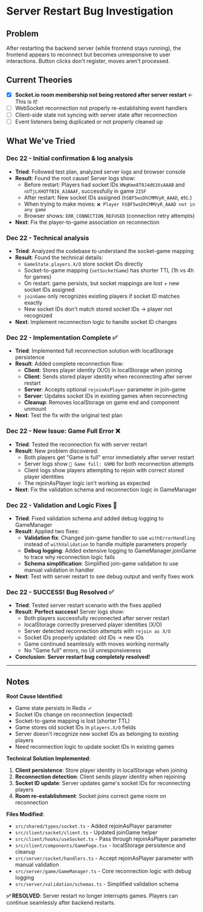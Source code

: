# Server Restart Bug Investigation

## Problem

After restarting the backend server (while frontend stays running), the frontend appears to reconnect but becomes unresponsive to user interactions. Button clicks don't register, moves aren't processed.

## Current Theories

- [x] **Socket.io room membership not being restored after server restart** ← This is it!
- [ ] WebSocket reconnection not properly re-establishing event handlers
- [ ] Client-side state not syncing with server state after reconnection
- [ ] Event listeners being duplicated or not properly cleaned up

## What We've Tried

### Dec 22 - Initial confirmation & log analysis

- **Tried**: Followed test plan, analyzed server logs and browser console
- **Result**: Found the root cause! Server logs show:
  - Before restart: Players had socket IDs `HNqKme8T0J4d63XsAAAB` and `nUTjLXHQTfBI6_A3AAAF`, successfully in game `2ZSF`
  - After restart: New socket IDs assigned (`hSBF5wsDhCMMVyR_AAAD`, etc.)
  - When trying to make moves: `❌ Player hSBF5wsDhCMMVyR_AAAD not in any game`
  - Browser shows: `ERR_CONNECTION_REFUSED` (connection retry attempts)
- **Next**: Fix the player-to-game association on reconnection

### Dec 22 - Technical analysis

- **Tried**: Analyzed the codebase to understand the socket-game mapping
- **Result**: Found the technical details:
  - `GameState.players.X/O` store socket IDs directly
  - Socket-to-game mapping (`setSocketGame`) has shorter TTL (1h vs 4h for games)
  - On restart: game persists, but socket mappings are lost + new socket IDs assigned
  - `joinGame` only recognizes existing players if socket ID matches exactly
  - New socket IDs don't match stored socket IDs → player not recognized
- **Next**: Implement reconnection logic to handle socket ID changes

### Dec 22 - Implementation Complete ✅

- **Tried**: Implemented full reconnection solution with localStorage persistence
- **Result**: Added complete reconnection flow:
  - **Client**: Stores player identity (X/O) in localStorage when joining
  - **Client**: Sends stored player identity when reconnecting after server restart
  - **Server**: Accepts optional `rejoinAsPlayer` parameter in join-game
  - **Server**: Updates socket IDs in existing games when reconnecting
  - **Cleanup**: Removes localStorage on game end and component unmount
- **Next**: Test the fix with the original test plan

### Dec 22 - New Issue: Game Full Error ❌

- **Tried**: Tested the reconnection fix with server restart
- **Result**: New problem discovered:
  - Both players get "Game is full" error immediately after server restart
  - Server logs show `🚫 Game full: G9MD` for both reconnection attempts
  - Client logs show players attempting to rejoin with correct stored player identities
  - The rejoinAsPlayer logic isn't working as expected
- **Next**: Fix the validation schema and reconnection logic in GameManager

### Dec 22 - Validation and Logic Fixes 🔧

- **Tried**: Fixed validation schema and added debug logging to GameManager
- **Result**: Applied two fixes:
  - **Validation fix**: Changed join-game handler to use `withErrorHandling` instead of `withValidation` to handle multiple parameters properly
  - **Debug logging**: Added extensive logging to GameManager.joinGame to trace why reconnection logic fails
  - **Schema simplification**: Simplified join-game validation to use manual validation in handler
- **Next**: Test with server restart to see debug output and verify fixes work

### Dec 22 - SUCCESS! Bug Resolved ✅

- **Tried**: Tested server restart scenario with the fixes applied
- **Result**: **Perfect success!** Server logs show:
  - Both players successfully reconnected after server restart
  - localStorage correctly preserved player identities (X/O)
  - Server detected reconnection attempts with `rejoin as X/O`
  - Socket IDs properly updated: old IDs → new IDs
  - Game continued seamlessly with moves working normally
  - No "Game full" errors, no UI unresponsiveness
- **Conclusion**: **Server restart bug completely resolved!**

---

## Notes

**Root Cause Identified**:

- Game state persists in Redis ✓
- Socket IDs change on reconnection (expected)
- Socket-to-game mapping is lost (shorter TTL)
- Game stores old socket IDs in `players.X/O` fields
- Server doesn't recognize new socket IDs as belonging to existing players
- Need reconnection logic to update socket IDs in existing games

**Technical Solution Implemented**:

1. **Client persistence**: Store player identity in localStorage when joining
2. **Reconnection detection**: Client sends player identity when rejoining
3. **Socket ID update**: Server updates game's socket IDs for reconnecting players
4. **Room re-establishment**: Socket joins correct game room on reconnection

**Files Modified**:

- `src/shared/types/socket.ts` - Added rejoinAsPlayer parameter
- `src/client/socket/client.ts` - Updated joinGame helper
- `src/client/hooks/useSocket.ts` - Pass through rejoinAsPlayer parameter
- `src/client/components/GamePage.tsx` - localStorage persistence and cleanup
- `src/server/socket/handlers.ts` - Accept rejoinAsPlayer parameter with manual validation
- `src/server/game/GameManager.ts` - Core reconnection logic with debug logging
- `src/server/validation/schemas.ts` - Simplified validation schema

**✅ RESOLVED**: Server restart no longer interrupts games. Players can continue seamlessly after backend restarts.
